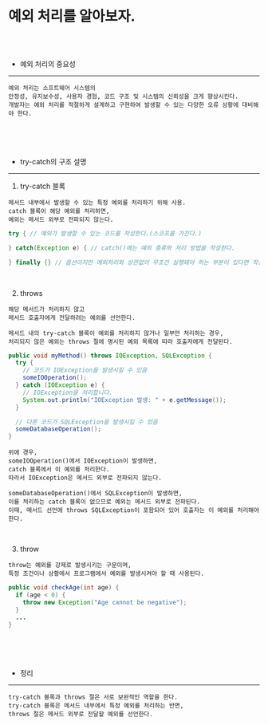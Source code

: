 # 예외 처리를 알아보자.

<br /><br />

* 예외 처리의 중요성
---

```
예외 처리는 소프트웨어 시스템의
안정성, 유지보수성, 사용자 경험, 코드 구조 및 시스템의 신뢰성을 크게 향상시킨다.
개발자는 예외 처리를 적절하게 설계하고 구현하여 발생할 수 있는 다양한 오류 상황에 대비해야 한다.
```

<br /><br /><br />

* try-catch의 구조 설명
---

1. try-catch 블록
```
메서드 내부에서 발생할 수 있는 특정 예외를 처리하기 위해 사용.
catch 블록이 해당 예외를 처리하면,
예외는 메서드 외부로 전파되지 않는다.
```
```java
try { // 예외가 발생할 수 있는 코드를 작성한다.(스코프를 가진다.)

} catch(Exception e) { // catch()에는 예외 종류와 처리 방법을 작성한다. 

} finally {} // 옵션이지만 예외처리와 상관없이 무조건 실행돼야 하는 부분이 있다면 작성한다.
```

<br />

2. throws
```
해당 메서드가 처리하지 않고
메서드 호출자에게 전달하려는 예외를 선언한다.

메서드 내의 try-catch 블록이 예외를 처리하지 않거나 일부만 처리하는 경우,
처리되지 않은 예외는 throws 절에 명시된 예외 목록에 따라 호출자에게 전달된다.
```
```java
public void myMethod() throws IOException, SQLException {
  try {
    // 코드가 IOException을 발생시킬 수 있음
    someIOOperation();
  } catch (IOException e) {
    // IOException을 처리합니다.
    System.out.println("IOException 발생: " + e.getMessage());
  }

  // 다른 코드가 SQLException을 발생시킬 수 있음
  someDatabaseOperation();
}
```
```
위에 경우,
someIOOperation()에서 IOException이 발생하면,
catch 블록에서 이 예외를 처리한다.
따라서 IOException은 메서드 외부로 전파되지 않는다.

someDatabaseOperation()에서 SQLException이 발생하면,
이를 처리하는 catch 블록이 없으므로 예외는 메서드 외부로 전파된다.
이때, 메서드 선언에 throws SQLException이 포함되어 있어 호출자는 이 예외를 처리해야 한다.
```

<br />

3. throw
```
throw는 예외를 강제로 발생시키는 구문이며,
특정 조건이나 상황에서 프로그램에서 예외를 발생시켜야 할 때 사용된다.
```
```java
public void checkAge(int age) {
  if (age < 0) {
    throw new Exception("Age cannot be negative");
  }
  ...
}
```

<br /><br /><br />

* 정리
---

```
try-catch 블록과 throws 절은 서로 보완적인 역할을 한다.
try-catch 블록은 메서드 내부에서 특정 예외를 처리하는 반면,
throws 절은 메서드 외부로 전달할 예외를 선언한다.
```
